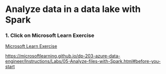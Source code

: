 
# Analyze data in a data lake with Spark

### 1. Click on Microsoft Learn Exercise

[Microsoft Learn Exercise](https://microsoftlearning.github.io/dp-203-azure-data-engineer/Instructions/Labs/05-Analyze-files-with-Spark.html#before-you-start)


https://microsoftlearning.github.io/dp-203-azure-data-engineer/Instructions/Labs/05-Analyze-files-with-Spark.html#before-you-start